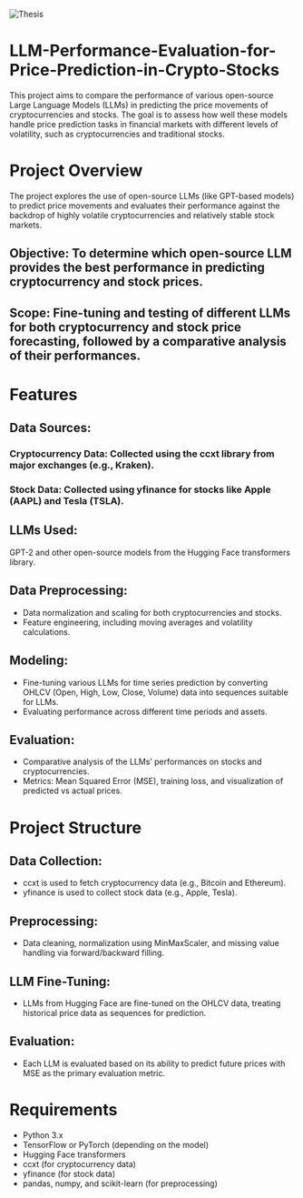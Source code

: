 
![Thesis](https://github.com/user-attachments/assets/7bf4b8aa-a0e9-42e0-a522-a787f4391c4b)

# LLM-Performance-Evaluation-for-Price-Prediction-in-Crypto-Stocks
This project aims to compare the performance of various open-source Large Language Models (LLMs) in predicting the price movements of cryptocurrencies and stocks. The goal is to assess how well these models handle price prediction tasks in financial markets with different levels of volatility, such as cryptocurrencies and traditional stocks.
# Project Overview
The project explores the use of open-source LLMs (like GPT-based models) to predict price movements and evaluates their performance against the backdrop of highly volatile cryptocurrencies and relatively stable stock markets.

## Objective: To determine which open-source LLM provides the best performance in predicting cryptocurrency and stock prices.
## Scope: Fine-tuning and testing of different LLMs for both cryptocurrency and stock price forecasting, followed by a comparative analysis of their performances.
# Features
## Data Sources:

### Cryptocurrency Data: Collected using the ccxt library from major exchanges (e.g., Kraken).
### Stock Data: Collected using yfinance for stocks like Apple (AAPL) and Tesla (TSLA).
## LLMs Used:

GPT-2 and other open-source models from the Hugging Face transformers library.
## Data Preprocessing:

- Data normalization and scaling for both cryptocurrencies and stocks.
- Feature engineering, including moving averages and volatility calculations.
## Modeling:

- Fine-tuning various LLMs for time series prediction by converting OHLCV (Open, High, Low, Close, Volume) data into sequences suitable for LLMs.
- Evaluating performance across different time periods and assets.
## Evaluation:

- Comparative analysis of the LLMs’ performances on stocks and cryptocurrencies.
- Metrics: Mean Squared Error (MSE), training loss, and visualization of predicted vs actual prices.

# Project Structure
## Data Collection:
- ccxt is used to fetch cryptocurrency data (e.g., Bitcoin and Ethereum).
- yfinance is used to collect stock data (e.g., Apple, Tesla).
## Preprocessing:
- Data cleaning, normalization using MinMaxScaler, and missing value handling via forward/backward filling.
## LLM Fine-Tuning:
- LLMs from Hugging Face are fine-tuned on the OHLCV data, treating historical price data as sequences for prediction.
## Evaluation:
- Each LLM is evaluated based on its ability to predict future prices with MSE as the primary evaluation metric.

# Requirements
- Python 3.x
- TensorFlow or PyTorch (depending on the model)
- Hugging Face transformers
- ccxt (for cryptocurrency data)
- yfinance (for stock data)
- pandas, numpy, and scikit-learn (for preprocessing)







